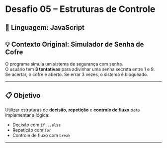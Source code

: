 #  Desafio 05 – Estruturas de Controle

## 📌 Linguagem: JavaScript

## 💡 Contexto Original: Simulador de Senha de Cofre

O programa simula um sistema de segurança com senha.  
O usuário tem **3 tentativas** para adivinhar uma senha secreta entre 1 e 9.  
Se acertar, o cofre é aberto. Se errar 3 vezes, o sistema é bloqueado.

---

## 📋 Objetivo

Utilizar estruturas de **decisão**, **repetição** e **controle de fluxo** para implementar a lógica:

- Decisão com `if...else`
- Repetição com `for`
- Controle de fluxo com `break`

---

